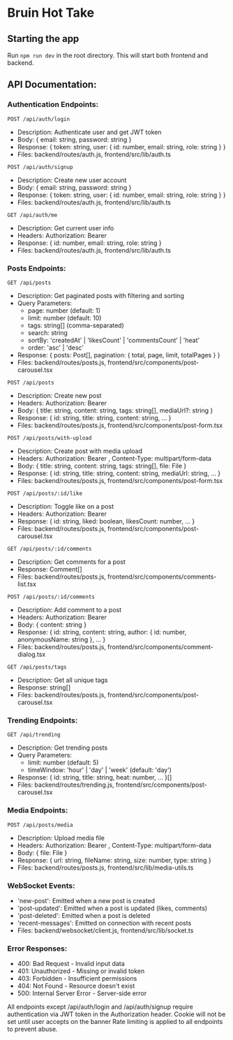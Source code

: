 # Bruin Hot Take

## Starting the app
Run `npm run dev` in the root directory. This will start both frontend and backend.

## API Documentation:

### Authentication Endpoints:
`POST /api/auth/login`
- Description: Authenticate user and get JWT token
- Body: { email: string, password: string }
- Response: { token: string, user: { id: number, email: string, role: string } }
- Files: backend/routes/auth.js, frontend/src/lib/auth.ts

`POST /api/auth/signup`
- Description: Create new user account
- Body: { email: string, password: string }
- Response: { token: string, user: { id: number, email: string, role: string } }
- Files: backend/routes/auth.js, frontend/src/lib/auth.ts

`GET /api/auth/me`
- Description: Get current user info
- Headers: Authorization: Bearer <token>
- Response: { id: number, email: string, role: string }
- Files: backend/routes/auth.js, frontend/src/lib/auth.ts

### Posts Endpoints:
`GET /api/posts`
- Description: Get paginated posts with filtering and sorting
- Query Parameters:
  - page: number (default: 1)
  - limit: number (default: 10)
  - tags: string[] (comma-separated)
  - search: string
  - sortBy: 'createdAt' | 'likesCount' | 'commentsCount' | 'heat'
  - order: 'asc' | 'desc'
- Response: { posts: Post[], pagination: { total, page, limit, totalPages } }
- Files: backend/routes/posts.js, frontend/src/components/post-carousel.tsx

`POST /api/posts`
- Description: Create new post
- Headers: Authorization: Bearer <token>
- Body: { title: string, content: string, tags: string[], mediaUrl?: string }
- Response: { id: string, title: string, content: string, ... }
- Files: backend/routes/posts.js, frontend/src/components/post-form.tsx

`POST /api/posts/with-upload`
- Description: Create post with media upload
- Headers: Authorization: Bearer <token>, Content-Type: multipart/form-data
- Body: { title: string, content: string, tags: string[], file: File }
- Response: { id: string, title: string, content: string, mediaUrl: string, ... }
- Files: backend/routes/posts.js, frontend/src/components/post-form.tsx

`POST /api/posts/:id/like`
- Description: Toggle like on a post
- Headers: Authorization: Bearer <token>
- Response: { id: string, liked: boolean, likesCount: number, ... }
- Files: backend/routes/posts.js, frontend/src/components/post-carousel.tsx

`GET /api/posts/:id/comments`
- Description: Get comments for a post
- Response: Comment[]
- Files: backend/routes/posts.js, frontend/src/components/comments-list.tsx

`POST /api/posts/:id/comments`
- Description: Add comment to a post
- Headers: Authorization: Bearer <token>
- Body: { content: string }
- Response: { id: string, content: string, author: { id: number, anonymousName: string }, ... }
- Files: backend/routes/posts.js, frontend/src/components/comment-dialog.tsx

`GET /api/posts/tags`
- Description: Get all unique tags
- Response: string[]
- Files: backend/routes/posts.js, frontend/src/components/post-carousel.tsx

### Trending Endpoints:
`GET /api/trending`
- Description: Get trending posts
- Query Parameters:
  - limit: number (default: 5)
  - timeWindow: 'hour' | 'day' | 'week' (default: 'day')
- Response: { id: string, title: string, heat: number, ... }[]
- Files: backend/routes/trending.js, frontend/src/components/post-carousel.tsx

### Media Endpoints:
`POST /api/posts/media`
- Description: Upload media file
- Headers: Authorization: Bearer <token>, Content-Type: multipart/form-data
- Body: { file: File }
- Response: { url: string, fileName: string, size: number, type: string }
- Files: backend/routes/posts.js, frontend/src/lib/media-utils.ts

### WebSocket Events:
- 'new-post': Emitted when a new post is created
- 'post-updated': Emitted when a post is updated (likes, comments)
- 'post-deleted': Emitted when a post is deleted
- 'recent-messages': Emitted on connection with recent posts
- Files: backend/websocket/client.js, frontend/src/lib/socket.ts

### Error Responses:
- 400: Bad Request - Invalid input data
- 401: Unauthorized - Missing or invalid token
- 403: Forbidden - Insufficient permissions
- 404: Not Found - Resource doesn't exist
- 500: Internal Server Error - Server-side error

All endpoints except /api/auth/login and /api/auth/signup require authentication via JWT token in the Authorization header. Cookie will not be set until user accepts on the banner
Rate limiting is applied to all endpoints to prevent abuse.

